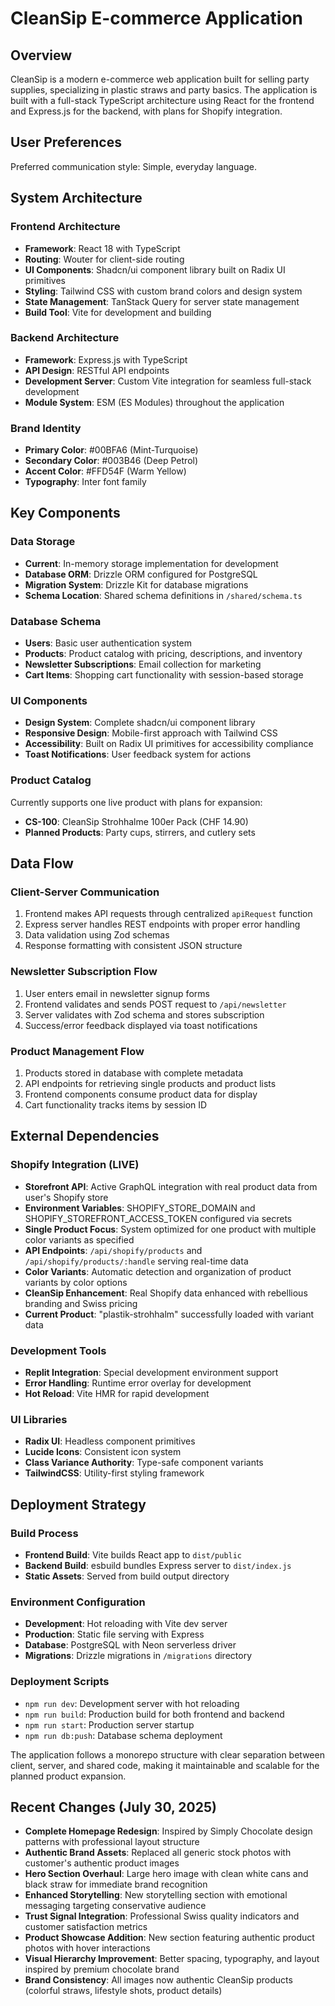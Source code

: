 # CleanSip E-commerce Application

## Overview

CleanSip is a modern e-commerce web application built for selling party supplies, specializing in plastic straws and party basics. The application is built with a full-stack TypeScript architecture using React for the frontend and Express.js for the backend, with plans for Shopify integration.

## User Preferences

Preferred communication style: Simple, everyday language.

## System Architecture

### Frontend Architecture
- **Framework**: React 18 with TypeScript
- **Routing**: Wouter for client-side routing
- **UI Components**: Shadcn/ui component library built on Radix UI primitives
- **Styling**: Tailwind CSS with custom brand colors and design system
- **State Management**: TanStack Query for server state management
- **Build Tool**: Vite for development and building

### Backend Architecture
- **Framework**: Express.js with TypeScript
- **API Design**: RESTful API endpoints
- **Development Server**: Custom Vite integration for seamless full-stack development
- **Module System**: ESM (ES Modules) throughout the application

### Brand Identity
- **Primary Color**: #00BFA6 (Mint-Turquoise)
- **Secondary Color**: #003B46 (Deep Petrol)
- **Accent Color**: #FFD54F (Warm Yellow)
- **Typography**: Inter font family

## Key Components

### Data Storage
- **Current**: In-memory storage implementation for development
- **Database ORM**: Drizzle ORM configured for PostgreSQL
- **Migration System**: Drizzle Kit for database migrations
- **Schema Location**: Shared schema definitions in `/shared/schema.ts`

### Database Schema
- **Users**: Basic user authentication system
- **Products**: Product catalog with pricing, descriptions, and inventory
- **Newsletter Subscriptions**: Email collection for marketing
- **Cart Items**: Shopping cart functionality with session-based storage

### UI Components
- **Design System**: Complete shadcn/ui component library
- **Responsive Design**: Mobile-first approach with Tailwind CSS
- **Accessibility**: Built on Radix UI primitives for accessibility compliance
- **Toast Notifications**: User feedback system for actions

### Product Catalog
Currently supports one live product with plans for expansion:
- **CS-100**: CleanSip Strohhalme 100er Pack (CHF 14.90)
- **Planned Products**: Party cups, stirrers, and cutlery sets

## Data Flow

### Client-Server Communication
1. Frontend makes API requests through centralized `apiRequest` function
2. Express server handles REST endpoints with proper error handling
3. Data validation using Zod schemas
4. Response formatting with consistent JSON structure

### Newsletter Subscription Flow
1. User enters email in newsletter signup forms
2. Frontend validates and sends POST request to `/api/newsletter`
3. Server validates with Zod schema and stores subscription
4. Success/error feedback displayed via toast notifications

### Product Management Flow
1. Products stored in database with complete metadata
2. API endpoints for retrieving single products and product lists
3. Frontend components consume product data for display
4. Cart functionality tracks items by session ID

## External Dependencies

### Shopify Integration (LIVE)
- **Storefront API**: Active GraphQL integration with real product data from user's Shopify store
- **Environment Variables**: SHOPIFY_STORE_DOMAIN and SHOPIFY_STOREFRONT_ACCESS_TOKEN configured via secrets
- **Single Product Focus**: System optimized for one product with multiple color variants as specified
- **API Endpoints**: `/api/shopify/products` and `/api/shopify/products/:handle` serving real-time data
- **Color Variants**: Automatic detection and organization of product variants by color options
- **CleanSip Enhancement**: Real Shopify data enhanced with rebellious branding and Swiss pricing
- **Current Product**: "plastik-strohhalm" successfully loaded with variant data

### Development Tools
- **Replit Integration**: Special development environment support
- **Error Handling**: Runtime error overlay for development
- **Hot Reload**: Vite HMR for rapid development

### UI Libraries
- **Radix UI**: Headless component primitives
- **Lucide Icons**: Consistent icon system
- **Class Variance Authority**: Type-safe component variants
- **TailwindCSS**: Utility-first styling framework

## Deployment Strategy

### Build Process
- **Frontend Build**: Vite builds React app to `dist/public`
- **Backend Build**: esbuild bundles Express server to `dist/index.js`
- **Static Assets**: Served from build output directory

### Environment Configuration
- **Development**: Hot reloading with Vite dev server
- **Production**: Static file serving with Express
- **Database**: PostgreSQL with Neon serverless driver
- **Migrations**: Drizzle migrations in `/migrations` directory

### Deployment Scripts
- `npm run dev`: Development server with hot reloading
- `npm run build`: Production build for both frontend and backend
- `npm run start`: Production server startup
- `npm run db:push`: Database schema deployment

The application follows a monorepo structure with clear separation between client, server, and shared code, making it maintainable and scalable for the planned product expansion.

## Recent Changes (July 30, 2025)
- **Complete Homepage Redesign**: Inspired by Simply Chocolate design patterns with professional layout structure
- **Authentic Brand Assets**: Replaced all generic stock photos with customer's authentic product images
- **Hero Section Overhaul**: Large hero image with clean white cans and black straw for immediate brand recognition
- **Enhanced Storytelling**: New storytelling section with emotional messaging targeting conservative audience
- **Trust Signal Integration**: Professional Swiss quality indicators and customer satisfaction metrics
- **Product Showcase Addition**: New section featuring authentic product photos with hover interactions
- **Visual Hierarchy Improvement**: Better spacing, typography, and layout inspired by premium chocolate brand
- **Brand Consistency**: All images now authentic CleanSip products (colorful straws, lifestyle shots, product details)